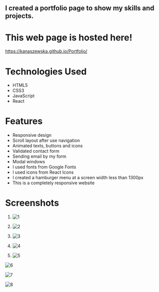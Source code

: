 ## I created a portfolio page to show my skills and projects.



# This web page is hosted here!
https://kanaszewska.github.io/Portfolio/

# Technologies Used
* HTML5
* CSS3
* JavaScript
* React

# Features
* Responsive design
* Scroll layout after use navigation
* Animated texts, buttons and icons
* Validated contact form
* Sending email by my form
* Modal windows
* I used fonts from Google Fonts
* I used icons from React Icons
* I created a hamburger menu at a screen width less than 1300px
* This is a completely responsive website


# Screenshots

1. ![1](https://github.com/kanaszewska/Portfolio/assets/106904594/8a41d6a6-bf3c-4d52-a12a-90b512ec9b52)



2. ![2](https://github.com/kanaszewska/Portfolio/assets/106904594/6cf05b10-a4fb-4115-bbd4-1ad3055a1929)



3. ![3](https://github.com/kanaszewska/Portfolio/assets/106904594/7c879371-d095-4c2b-a8fa-c1a04216a055)



4. ![4](https://github.com/kanaszewska/Portfolio/assets/106904594/5150930f-4294-4396-a46f-c93d145bde23)



5. ![5](https://github.com/kanaszewska/Portfolio/assets/106904594/c157fe24-7f4f-4937-b646-4976b984fecf)



![6](https://github.com/kanaszewska/Portfolio/assets/106904594/e04061eb-4ae3-4f25-a2ba-50b6da57b363)



![7](https://github.com/kanaszewska/Portfolio/assets/106904594/79c413df-a083-4f7f-8730-aacc6a517406)



![8](https://github.com/kanaszewska/Portfolio/assets/106904594/1f211054-655c-4bd4-8489-ddbe7c2d8854)

